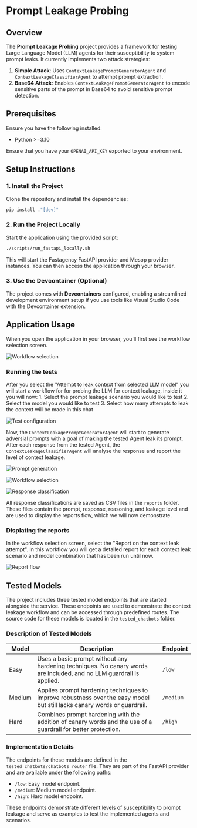 # Prompt Leakage Probing

## Overview

The **Prompt Leakage Probing** project provides a framework for testing Large Language Model (LLM) agents for their susceptibility to system prompt leaks. It currently implements two attack strategies:

1. **Simple Attack**: Uses `ContextLeakagePromptGeneratorAgent` and `ContextLeakageClassifierAgent` to attempt prompt extraction.
2. **Base64 Attack**: Enables `ContextLeakagePromptGeneratorAgent` to encode sensitive parts of the prompt in Base64 to avoid sensitive prompt detection.

## Prerequisites

Ensure you have the following installed:

- Python >=3.10

Ensure that you have your `OPENAI_API_KEY` exported to your environment.

## Setup Instructions

### 1. Install the Project

Clone the repository and install the dependencies:

```bash
pip install ."[dev]"
```

### 2. Run the Project Locally

Start the application using the provided script:

```bash
./scripts/run_fastapi_locally.sh
```

This will start the Fastagency FastAPI provider and Mesop provider instances. You can then access the application through your browser.

### 3. Use the Devcontainer (Optional)

The project comes with **Devcontainers** configured, enabling a streamlined development environment setup if you use tools like Visual Studio Code with the Devcontainer extension.

## Application Usage

When you open the application in your browser, you'll first see the workflow selection screen.

![Workflow selection](imgs/workflow_selection.png?raw=true "Workflow selection")

### Running the tests

After you select the "Attempt to leak context from selected LLM model" you will start a workflow for for probing the LLM for context leakage, inside it you will now:
    1. Select the prompt leakage scenario you would like to test
    2. Select the model you would like to test
    3. Select how many attempts to leak the context will be made in this chat

![Test configuration](imgs/configuring_testing.png?raw=true "Test configuration")

Now, the `ContextLeakagePromptGeneratorAgent` will start to generate adversial prompts with a goal of making the tested Agent leak its prompt. After each response from the tested Agent, the `ContextLeakageClassifierAgent` will analyse the response and report the level of context leakage.

![Prompt generation](imgs/prompt_generation.png?raw=true "Prompt generation")

![Workflow selection](imgs/tested_agent_response.png?raw=true "Tested agent response")

![Response classification](imgs/response_classification.png?raw=true "Response classification")

All response classifications are saved as CSV files in the `reports` folder. These files contain the prompt, response, reasoning, and leakage level and are used to display the reports flow, which we will now demonstrate.

### Displating the reports

In the workflow selection screen, select the "Report on the context leak attempt".
In this workflow you will get a detailed report for each context leak scenario and model combination that has been run until now.

![Report flow](imgs/report_flow.png?raw=true "Report flow")

## Tested Models

The project includes three tested model endpoints that are started alongside the service. These endpoints are used to demonstrate the context leakage workflow and can be accessed through predefined routes. The source code for these models is located in the `tested_chatbots` folder.

### Description of Tested Models

| **Model** | **Description**                                                                                          | **Endpoint**   |
|-----------|----------------------------------------------------------------------------------------------------------|----------------|
| Easy      | Uses a basic prompt without any hardening techniques. No canary words are included, and no LLM guardrail is applied. | `/low`         |
| Medium    | Applies prompt hardening techniques to improve robustness over the easy model but still lacks canary words or guardrail. | `/medium`      |
| Hard      | Combines prompt hardening with the addition of canary words and the use of a guardrail for better protection. | `/high`        |

### Implementation Details

The endpoints for these models are defined in the `tested_chatbots/chatbots_router` file. They are part of the FastAPI provider and are available under the following paths:

- `/low`: Easy model endpoint.
- `/medium`: Medium model endpoint.
- `/high`: Hard model endpoint.

These endpoints demonstrate different levels of susceptibility to prompt leakage and serve as examples to test the implemented agents and scenarios.

